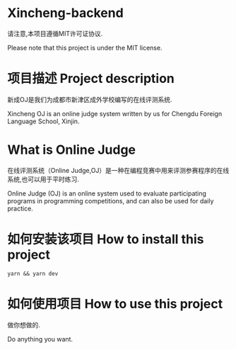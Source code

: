 # Xincheng-backend

请注意,本项目遵循MIT许可证协议.

Please note that this project is under the MIT license.

# 项目描述 Project description

新成OJ是我们为成都市新津区成外学校编写的在线评测系统.

Xincheng OJ is an online judge system written by us for Chengdu Foreign Language School, Xinjin.

# What is Online Judge

在线评测系统（Online Judge,OJ）是一种在编程竞赛中用来评测参赛程序的在线系统,也可以用于平时练习.

Online Judge (OJ) is an online system used to evaluate participating programs in programming competitions, and can also be used for daily practice.

# 如何安装该项目 How to install this project

`yarn && yarn dev`

# 如何使用项目 How to use this project

做你想做的.

Do anything you want.

